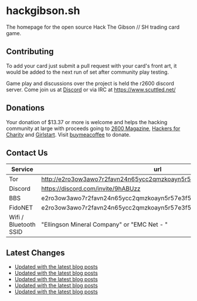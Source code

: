 # hackgibson.sh
The homepage for the open source Hack The Gibson // SH trading card game.


## Contributing

To add your card just submit a pull request with your card's front art, it would be added to the next run of set after community play testing.

Game play and discussions over the project is held the r2600 discord server. Come join us at [Discord](https://discord.com/invite/9hABUzz) or via IRC at https://www.scuttled.net/


## Donations

Your donation of $13.37 or more is welcome and helps the hacking community at large with proceeds going to [2600 Magazine](https://2600.com/), [Hackers for Charity](https://hackersforcharity.org) and [Girlstart](https://girlstart.org).  Visit [buymeacoffee](https://www.buymeacoffee.com/hackgibson.sh) to donate.


## Contact Us

Service | url
-|-
Tor | http://e2ro3ow3awo7r2favn24n65ycc2qmzkoayn5r57e3f56nvjwdcgg32ad.onion
Discord | https://discord.com/invite/9hABUzz
BBS | e2ro3ow3awo7r2favn24n65ycc2qmzkoayn5r57e3f56nvjwdcgg32ad.onion:23
FidoNET | e2ro3ow3awo7r2favn24n65ycc2qmzkoayn5r57e3f56nvjwdcgg32ad.onion:24554
Wifi / Bluetooth SSID | "Ellingson Mineral Company" or "EMC Net - <fidonet address>"

## Latest Changes
<!-- BLOG-POST-LIST:START -->
- [Updated with the latest blog posts](https://github.com/DFW2600/hackgibson.sh/commit/331b69e3e70face9ede903c82e7fc6d6e4b238d1)
- [Updated with the latest blog posts](https://github.com/DFW2600/hackgibson.sh/commit/28fa60c3b1eda18c5159d1566661d5a471c79d2c)
- [Updated with the latest blog posts](https://github.com/DFW2600/hackgibson.sh/commit/95e1e8cf5b30eca28a68072232aff143e9e8e934)
- [Updated with the latest blog posts](https://github.com/DFW2600/hackgibson.sh/commit/3219bd89b3b43e1af0a45593cb710d55a37844da)
- [Updated with the latest blog posts](https://github.com/DFW2600/hackgibson.sh/commit/dda81c8801d5f7823e72d7b6f4eaf299db976831)
<!-- BLOG-POST-LIST:END -->
